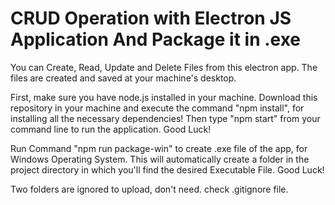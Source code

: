 # CRUD Operation with Electron JS Application And Package it in .exe

You can Create, Read, Update and Delete Files from this electron app. The files are created and saved at your machine's desktop.

First, make sure you have node.js installed in your machine. Download this repository in your machine and execute the command "npm install", for installing all the necessary dependencies! Then type "npm start" from your command line to run the application. Good Luck!


Run Command "npm run package-win" to create .exe file of the app, for Windows Operating System. This will automatically create a folder in the project directory in which you'll find the desired Executable File. Good Luck!

Two folders are ignored to upload, don't need. check .gitignore file.